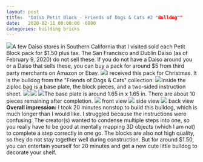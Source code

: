 ```yaml
---
layout: post
title:  "Daiso Petit Block - Friends of Dogs & Cats #2 "Bulldog""
date:   2020-02-11 00:00:00 -0800
categories: building bricks
---
```


![](https://i.imgur.com/rah7any.jpg)A few Daiso stores in Southern California that I visited sold each Petit Block pack for $1.50 plus tax. The San Francisco and Dublin Daiso (as of February 9, 2020) do not sell these. If you do not have a Daiso around you or a Daiso that sells these, you can buy a pack for around $5 from third party merchants on Amazon or Ebay. ![](https://i.imgur.com/M2xJKQN.jpg)I received this pack for Christmas. It is the bulldog from the "Friends of Dogs & Cats" collection. ![](https://i.imgur.com/9peXJe0.jpg)Inside the ziploc bag is a base plate, the block pieces, and a two-sided instruction sheet. ![](https://i.imgur.com/VTJ0XzR.jpg) ![](https://i.imgur.com/kGEHNTW.jpg) ![](https://i.imgur.com/rnPI5OT.jpg)The base plate is around 1.65 in x 1.65 in. There are about 10 pieces remaining after completion. ![](https://i.imgur.com/rX8i3RP.jpg) front view ![](https://i.imgur.com/IJcDFL8.jpg) side view ![](https://i.imgur.com/CdTfiPF.jpg) back view **Overall impression:** I took 20 minutes nonstop to build this bulldog, which is much longer than I would like. I struggled because the instructions were confusing. The creator(s) wanted to condense multiple steps into one, so you really have to be good at mentally mapping 3D objects (which I am not) to complete a step correctly in one go. The blocks are also not high quality, so they do not stay together well during construction. But for around $1.50, you can entertain yourself for 20 minutes and get a new cute little bulldog to decorate your shelf.
